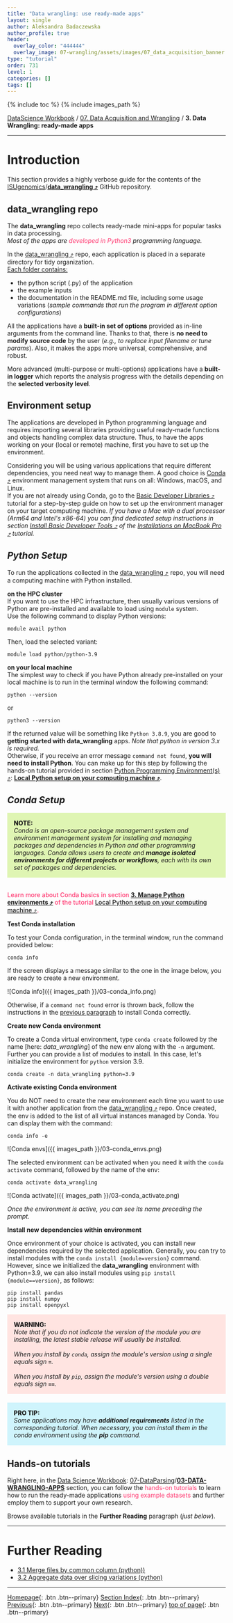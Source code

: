 ```yaml
---
title: "Data wrangling: use ready-made apps"
layout: single
author: Aleksandra Badaczewska
author_profile: true
header:
  overlay_color: "444444"
  overlay_image: 07-wrangling/assets/images/07_data_acquisition_banner.png
type: "tutorial"
order: 731
level: 1
categories: []
tags: []
---
```


{% include toc %}
{% include images_path %}

[DataScience Workbook](https://datascience.101workbook.org/) / [07. Data Acquisition and Wrangling](../00-DataParsing-LandingPage.md) / **3. Data Wrangling: ready-made apps**

---


# Introduction

This section provides a highly verbose guide for the contents of the [ISUgenomics](https://github.com/ISUgenomics)/<b>[data_wrangling ⤴](https://github.com/ISUgenomics/data_wrangling)</b> GitHub repository.

## data_wrangling repo

The **data_wrangling** repo collects ready-made mini-apps for popular tasks in data processing.<br>
<i>Most of the apps are <span style="color: #ff3870;"> developed in Python3</span> programming language.</i>

In the <a href="https://github.com/ISUgenomics/data_wrangling" target="_blank">data_wrangling ⤴</a> repo, each application is placed in a separate directory for tidy organization.<br>
<u>Each folder contains:</u>
<ul><li> the python script (.py) of the application </li>
<li> the example inputs </li>
<li> the documentation in the README.md file, including some usage variations (<i>sample commands that run the program in different option configurations</i>) </li></ul>

All the applications have a **built-in set of options** provided as in-line arguments from the command line. Thanks to that, there is **no need to modify source code** by the user (*e.g., to replace input filename or tune params*). Also, it makes the apps more universal, comprehensive, and robust.

More advanced (multi-purpose or multi-options) applications have a **built-in logger** which reports the analysis progress with the details depending on the **selected verbosity level**.

## Environment setup

The applications are developed in Python programming language and requires importing several libraries providing useful ready-made functions and objects handling complex data structure. Thus, to have the apps working on your (local or remote) machine, first you have to set up the environment.

Considering you will be using various applications that require different dependencies, you need neat way to manage them. A good choice is <a href="https://docs.conda.io/en/latest/" target="_blank">Conda ⤴</a> environment management system that runs on all: Windows, macOS, and Linux.<br>
If you are not already using Conda, go to the <a href="https://datascience.101workbook.org/03-SetUpComputingMachine/02C-basic-developer-libraries" target="_blank">Basic Developer Libraries ⤴</a> tutorial for a step-by-step guide on how to set up the environment manager on your target computing machine. <i>If you have a Mac with a dual processor (Arm64 and Intel's x86-64) you can find dedicated setup instructions in section <a href="https://datascience.101workbook.org/03-SetUpComputingMachine/03A-tutorial-installations-on-mac#install-developer-libraries" target="_blank">Install Basic Developer Tools ⤴</a> of the <a href="https://datascience.101workbook.org/03-SetUpComputingMachine/03A-tutorial-installations-on-mac" target="_blank">Installations on MacBook Pro ⤴</a> tutorial.</i>


## *Python Setup*

To run the applications collected in the <a href="https://github.com/ISUgenomics/data_wrangling" target="_blank">data_wrangling ⤴</a> repo, you will need a computing machine with Python installed.

**on the HPC cluster** <br>
If you want to use the HPC infrastructure, then usually various versions of Python are pre-installed and available to load using `module` system. <br>
Use the following command to display Python versions:
```
module avail python
```
Then, load the selected variant:
```
module load python/python-3.9
```
**on your local machine** <br>
The simplest way to check if you have Python already pre-installed on your local machine is to run in the terminal window the following command:
```
python --version
```
or
```
python3 --version
```
If the returned value will be something like `Python 3.8.9`, you are good to **getting started with data_wrangling** apps. *Note that python in version 3.x is required.*<br>
Otherwise, if you receive an error message `command not found`, **you will need to install Python**. You can make up for this step by following the hands-on tutorial provided in section <a href="https://datascience.101workbook.org/04-DevelopmentEnvironment/02-python-programming-environment" target="_blank">Python Programming Environment(s)  ⤴</a>: <b><a href="https://datascience.101workbook.org/04-DevelopmentEnvironment/02A-python-setup-locally" target="_blank">Local Python setup on your computing machine  ⤴</a></b>.


## *Conda Setup*

<div style="background: #dff5b3; padding: 15px;">
<span style="font-weight:800;">NOTE:</span>
<br><span style="font-style:italic;">
Conda is an open-source package management system and environment management system for installing and managing packages and dependencies in Python and other programming languages. Conda allows users to create and <b>manage isolated environments for different projects or workflows</b>, each with its own set of packages and dependencies.
</span>
</div><br>

<span style="color: #ff3870;font-weight: 500;">Learn more about Conda basics in section <b><a href="https://datascience.101workbook.org/04-DevelopmentEnvironment/02A-python-setup-locally#3-manage-python-environments" target="_blank">3. Manage Python environments  ⤴</a></b> of the tutorial <a href="https://datascience.101workbook.org/04-DevelopmentEnvironment/02A-python-setup-locally" target="_blank">Local Python setup on your computing machine  ⤴</a>.</span>


**Test Conda installation**

To test your Conda configuration, in the terminal window, run the command provided below:
```
conda info
```

If the screen displays a message similar to the one in the image below, you are ready to create a new environment.

![Conda info]({{ images_path }}/03-conda_info.png)

Otherwise, if a `command not found` error is thrown back, follow the instructions in the [previous paragraph](https://datascience.101workbook.org/07-DataParsing/03-DATA-WRANGLING-APPS/00-data-wrangling-apps#environment-setup) to install Conda correctly.

**Create new Conda environment**

To create a Conda virtual environment, type `conda create` followed by the name [here: *data_wrangling*] of the new env along with the `-n` argument. Further you can provide a list of modules to install. In this case, let's initialize the environment for `python` version 3.9.

```
conda create -n data_wrangling python=3.9
```

**Activate existing Conda environment**

You do NOT need to create the new environment each time you want to use it with another application from the <a href="https://github.com/ISUgenomics/data_wrangling" target="_blank">data_wrangling ⤴</a> repo. Once created, the env is added to the list of all virtual instances managed by Conda. You can display them with the command:

```
conda info -e
```

![Conda envs]({{ images_path }}/03-conda_envs.png)

The selected environment can be activated when you need it with the `conda activate` command, followed by the name of the env:

```
conda activate data_wrangling
```

![Conda activate]({{ images_path }}/03-conda_activate.png)

*Once the environment is active, you can see its name preceding the prompt.*

**Install new dependencies within environment**

Once environment of your choice is activated, you can install new dependencies required by the selected application. Generally, you can try to install modules with the `conda install {module=version}` command. However, since we initialized the **data_wrangling** environment with Python=3.9, we can also install modules using `pip install {module==version}`, as follows:

```
pip install pandas
pip install numpy
pip install openpyxl
```

<div style="background: mistyrose; padding: 15px; margin-bottom: 20px;">
<span style="font-weight:800;">WARNING:</span>
<br><span style="font-style:italic;">
Note that if you do not indicate the version of the module you are installing, the latest stable release will usually be installed. <br><br>
When you install by <code>conda</code>, assign the module's version using a single equals sign <b><code>=</code></b>. <br><br>
When you install by <code>pip</code>, assign the module's version using a double equals sign <b><code>==</code></b>.
</span>
</div>

<div style="background: #cff4fc; padding: 15px;">
<span style="font-weight:800;">PRO TIP:</span>
<br><span style="font-style:italic;">
Some applications may have <b>additional requirements</b> listed in the corresponding tutorial. When necessary, you can install them in the conda environment using the <b>pip</b> command.
</span>
</div>


## Hands-on tutorials

Right here, in the [Data Science Workbook](https://datascience.101workbook.org): [07-DataParsing](https://datascience.101workbook.org/07-DataParsing/00-DataParsing-LandingPage)/<b>[03-DATA-WRANGLING-APPS](https://datascience.101workbook.org/07-DataParsing/03-DATA-WRANGLING-APPS/00-data-wrangling-apps)</b> section, you can follow the <span style="color: #ff3870;">hands-on tutorials</span> to learn how to run the ready-made applications <span style="color: #ff3870;">using example datasets</span> and further employ them to support your own research.

Browse available tutorials in the **Further Reading** paragraph (*just below*).

___
# Further Reading
* [3.1 Merge files by common column (python))](01-merge-data-py)
* [3.2 Aggregate data over slicing variations (python)](02-slice-or-bin-data-py)

___

[Homepage](../../index.md){: .btn  .btn--primary}
[Section Index](../00-DataParsing-LandingPage){: .btn  .btn--primary}
[Previous](../02-DATA-MANIPULATION/02-PYTHON/02-tutorial-read-write-split-select-data){: .btn  .btn--primary}
[Next](01-merge-data-py){: .btn  .btn--primary}
[top of page](#introduction){: .btn  .btn--primary}
